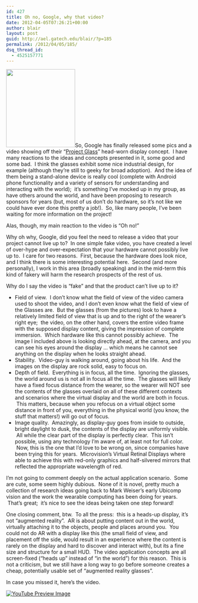 ```yaml
---
id: 427
title: Oh no, Google, why that video?
date: 2012-04-05T07:26:21+00:00
author: blair
layout: post
guid: http://ael.gatech.edu/blair/?p=185
permalink: /2012/04/05/185/
dsq_thread_id:
  - 4525157771
---
```

[<img class="alignright" title="google glasses mockup" src="https://lh6.googleusercontent.com/-A6pD_FWmYxg/T3xUSvVz8LI/AAAAAAAAABk/qdfLOQRlrXE/s589/glass_photos3.jpg" alt="" width="187" height="212" />](https://lh6.googleusercontent.com/-A6pD_FWmYxg/T3xUSvVz8LI/AAAAAAAAABk/qdfLOQRlrXE/s589/glass_photos3.jpg)So, Google has finally released some pics and a video showing off their &#8220;[Project Glass](https://plus.google.com/111626127367496192147/posts)&#8221; head-worn display concept.  I have many reactions to the ideas and concepts presented in it, some good and some bad.  I think the glasses exhibit some nice industrial design, for example (although they&#8217;re still to geeky for broad adoption).  And the idea of them being a stand-alone device is really cool (complete with Android phone functionality and a variety of sensors for understanding and interacting with the world);  it&#8217;s something I&#8217;ve mocked up in my group, as have others around the world, and have been proposing to research sponsors for years (but, most of us don&#8217;t do hardware, so it&#8217;s not like we could have ever done this pretty a job!).  So, like many people, I&#8217;ve been waiting for more information on the project!

Alas, though, my main reaction to the video is &#8220;Oh no!&#8221;

<!--more-->Why oh why, Google, did you feel the need to release a video that your project cannot live up to?  In one simple fake video, you have created a level of over-hype and over-expectation that your hardware cannot possibly live up to.  I care for two reasons.  First, because the hardware does look nice, and I think there is some interesting potential here.  Second (and more personally), I work in this area (broadly speaking) and in the mid-term this kind of fakery will harm the research prospects of the rest of us.

Why do I say the video is &#8220;fake&#8221; and that the product can&#8217;t live up to it?

  * Field of view.  I don&#8217;t know what the field of view of the video camera used to shoot the video, and I don&#8217;t even know what the field of view of the Glasses are.  But the glasses (from the pictures) look to have a relatively limited field of view that is up and to the right of the wearer&#8217;s right eye;  the video, on the other hand, covers the entire video frame with the supposed display content, giving the impression of complete immersion.  Which hardware like this cannot possibly achieve.  The image I included above is looking directly ahead, at the camera, and you can see his eyes around the display &#8230; which means he cannot see anything on the display when he looks straight ahead.
  * Stability.  Video-guy is walking around, going about his life.  And the images on the display are rock solid, easy to focus on.
  * Depth of field.  Everything is in focus, all the time.  Ignoring the glasses, the world around us is not all in focus all the time.  The glasses will likely have a fixed focus distance from the wearer, so the wearer will NOT see the contents of the glasses overlaid on all of these different contexts and scenarios where the virtual display and the world are both in focus.  This matters, because when you refocus on a virtual object some distance in front of you, everything in the physical world (you know, the stuff that matters!) will go out of focus.
  * Image quality.  Amazingly, as display-guy goes from inside to outside, bright daylight to dusk, the contents of the display are uniformly visible.  All while the clear part of the display is perfectly clear.  This isn&#8217;t possible, using any technology I&#8217;m aware of, at least not for full color.  Now, this is the one that I&#8217;d love to be wrong on, since companies have been trying this for years.  Microvision&#8217;s Virtual Retinal Displays where able to achieve this with red-only graphics and half-silvered mirrors that reflected the appropriate wavelength of red.

I&#8217;m not going to comment deeply on the actual application scenario.  Some are cute, some seem highly dubious.  None of it is novel, pretty much a collection of research ideas going back to Mark Weiser&#8217;s early Ubicomp vision and the work the wearable computing has been doing for years.  That&#8217;s great;  it&#8217;s nice to see the ideas being taken one step forward!

One closing comment, btw.  To all the press:  this is a heads-up display, it&#8217;s not &#8220;augmented reality&#8221;.  AR is about putting content out in the world, virtually attaching it to the objects, people and places around you.  You could not do AR with a display like this (the small field of view, and placement off the side, would result in an experience where the content is rarely on the display and hard to discover and interact with), but its a fine size and structure for a small HUD.  The video application concepts are all screen-fixed (&#8220;heads up&#8221; instead of &#8220;in the world&#8221;) for this reason.  This is not a criticism, but we still have a long way to go before someone creates a cheap, potentially usable set of &#8220;augmented reality glasses&#8221;.

In case you missed it, here&#8217;s the video.

<span class="vvqbox vvqyoutube" style="width:425px;height:344px;"><span id="vvq-427-youtube-1"><a href="http://www.youtube.com/watch?v=9c6W4CCU9M4"><img src="http://img.youtube.com/vi/9c6W4CCU9M4/0.jpg" alt="YouTube Preview Image" /></a></span></span>